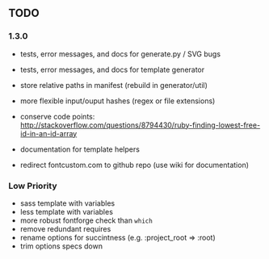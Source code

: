 ## TODO

### 1.3.0

* tests, error messages, and docs for generate.py / SVG bugs
* tests, error messages, and docs for template generator
* store relative paths in manifest (rebuild in generator/util)
* more flexible input/ouput hashes (regex or file extensions)
* conserve code points: http://stackoverflow.com/questions/8794430/ruby-finding-lowest-free-id-in-an-id-array

* documentation for template helpers
* redirect fontcustom.com to github repo (use wiki for documentation)

### Low Priority

* sass template with variables
* less template with variables
* more robust fontforge check than `which`
* remove redundant requires
* rename options for succintness (e.g. :project_root => :root)
* trim options specs down

